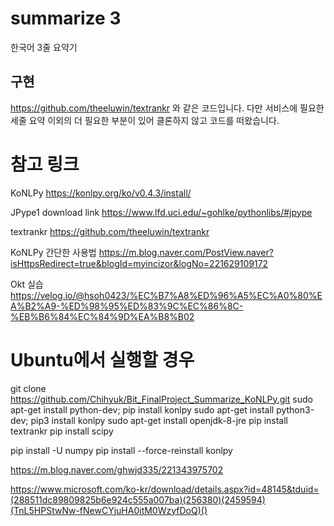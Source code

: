 # summarize 3
한국어 3줄 요약기

## 구현
https://github.com/theeluwin/textrankr 와 같은 코드입니다.
다만 서비스에 필요한 세줄 요약 이외의 더 필요한 부분이 있어 클론하지 않고 코드를 떠왔습니다.


# 참고 링크
KoNLPy
https://konlpy.org/ko/v0.4.3/install/

JPype1 download link
https://www.lfd.uci.edu/~gohlke/pythonlibs/#jpype

textrankr
https://github.com/theeluwin/textrankr

KoNLPy 간단한 사용법
https://m.blog.naver.com/PostView.naver?isHttpsRedirect=true&blogId=myincizor&logNo=221629109172

Okt 실습
https://velog.io/@hsoh0423/%EC%B7%A8%ED%96%A5%EC%A0%80%EA%B2%A9-%ED%98%95%ED%83%9C%EC%86%8C-%EB%B6%84%EC%84%9D%EA%B8%B02



# Ubuntu에서 실행할 경우
git clone https://github.com/Chihyuk/Bit_FinalProject_Summarize_KoNLPy.git
sudo apt-get install python-dev; pip install konlpy
sudo apt-get install python3-dev; pip3 install konlpy
sudo apt-get install openjdk-8-jre
pip install textrankr
pip install scipy

pip install -U numpy
pip install --force-reinstall konlpy

 

https://m.blog.naver.com/ghwjd335/221343975702

https://www.microsoft.com/ko-kr/download/details.aspx?id=48145&tduid=(288511dc89809825b6e924c555a007ba)(256380)(2459594)(TnL5HPStwNw-fNewCYjuHA0itM0WzyfDoQ)()
